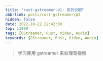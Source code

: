 ```yaml
---
title: "rust-gstreamer-p1: 系列说明"
abbrlink: posts/rust-gstreamer/p1
hidden: false
date: 2022-10-22 22:42:00
top: 11999
tags: [GStreamer, Rust, Video, Audio]
keywords: [GStreamer, Rust, Video, Audio]
---
```

> 学习使用 gstreamer 来处理音视频
<!-- more -->
